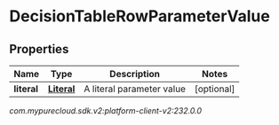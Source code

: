# DecisionTableRowParameterValue


## Properties

| Name | Type | Description | Notes |
| ------------ | ------------- | ------------- | ------------- |
| **literal** | [**Literal**](Literal) | A literal parameter value |  [optional] |




_com.mypurecloud.sdk.v2:platform-client-v2:232.0.0_
